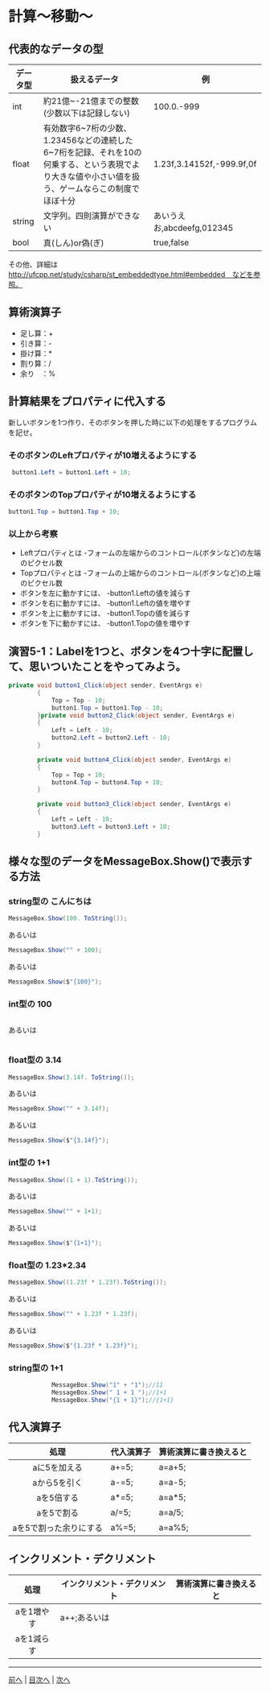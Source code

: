 # 計算～移動～

## 代表的なデータの型
|データ型|扱えるデータ|例|
|-------|-----------|--|
|int    |約21億~-21億までの整数(少数以下は記録しない)           |100.0.-999  |
|float  |有効数字6~7桁の少数、1.23456などの連続した6~7桁を記録、それを10の何乗する、という表現でより大きな値や小さい値を扱う、ゲームならこの制度でほぼ十分           |1.23f,3.14152f,-999.9f,0f  |
|string |文字列。四則演算ができない           |あいうえお,abcdeefg,012345  |
|bool   |真(しん)or偽(ぎ)           |true,false  |

その他、詳細は http://ufcpp.net/study/csharp/st_embeddedtype.html#embedded　などを参照。

## 算術演算子
- 足し算：+
- 引き算：-
- 掛け算：*
- 割り算：/
- 余り　：%

## 計算結果をプロパティに代入する
新しいボタンを1つ作り、そのボタンを押した時に以下の処理をするプログラムを記せ。

### そのボタンのLeftプロパティが10増えるようにする
```cs
 button1.Left = button1.Left + 10;
```

### そのボタンのTopプロパティが10増えるようにする
```cs
button1.Top = button1.Top + 10;
```

### 以上から考察
- Leftプロパティとは
  -フォームの左端からのコントロール(ボタンなど)の左端のピクセル数
- Topプロパティとは
  -フォームの上端からのコントロール(ボタンなど)の上端のピクセル数
- ボタンを左に動かすには、
  -button1.Leftの値を減らす
- ボタンを右に動かすには、
  -button1.Leftの値を増やす
- ボタンを上に動かすには、
  -button1.Topの値を減らす
- ボタンを下に動かすには、
  -button1.Topの値を増やす

## 演習5-1：Labelを1つと、ボタンを4つ十字に配置して、思いついたことをやってみよう。

```cs
private void button1_Click(object sender, EventArgs e)
        {
            Top = Top - 10;
            button1.Top = button1.Top - 10;
        }private void button2_Click(object sender, EventArgs e)
        {
            Left = Left - 10;
            button2.Left = button2.Left - 10;
        }

        private void button4_Click(object sender, EventArgs e)
        {
            Top = Top + 10;
            button4.Top = button4.Top + 10;
        }

        private void button3_Click(object sender, EventArgs e)
        {
            Left = Left - 10;
            button3.Left = button3.Left + 10;
        }
```

## 様々な型のデータをMessageBox.Show()で表示する方法
### string型の こんにちは
```cs
MessageBox.Show(100. ToString());
```
あるいは

```cs
MessageBox.Show("" + 100);
```
あるいは

```cs
MessageBox.Show($"{100}");
```
### int型の 100
```cs

```

あるいは

```cs
```

### float型の 3.14
```cs
MessageBox.Show(3.14f. ToString());
```

あるいは

```cs
MessageBox.Show("" + 3.14f);
```
あるいは

```cs
MessageBox.Show($"{3.14f}");
```
### int型の 1+1
```cs
MessageBox.Show((1 + 1).ToString());
```

あるいは

```cs
MessageBox.Show("" + 1+1);
```
あるいは

```cs
MessageBox.Show($"{1+1}");
```
### float型の 1.23*2.34
```cs
MessageBox.Show((1.23f * 1.23f).ToString());
```

あるいは

```cs
MessageBox.Show("" + 1.23f * 1.23f);
```
あるいは

```cs
MessageBox.Show($"{1.23f * 1.23f}");
```
### string型の 1+1
```cs
            MessageBox.Show("1" + "1");//11
            MessageBox.Show(" 1 + 1 ");//1+1
            MessageBox.Show("{1 + 1}");//{1+1}
```

## 代入演算子
|処理                   |代入演算子|算術演算に書き換えると|
|:---------------------:|---------|-------------------|
|aに5を加える            | a+=5;        |a=a+5;                   |
|aから5を引く           |a-=5;         |a=a-5;                   |
|aを5倍する             | a*=5;        |a=a*5;                   |
|aを5で割る             |a/=5;         |a=a/5;                   |
|aを5で割った余りにする   |a%=5;         |a=a%5;                   |

## インクリメント・デクリメント
|処理      |インクリメント・デクリメント|算術演算に書き換えると|
|:-------:|--------------------------|----------------------|
|aを1増やす|a++;あるいは                           |                   |		
|aを1減らす|	                      |                   |

---

[前へ](04.md) | [目次へ](README.md#%E7%9B%AE%E6%AC%A1) | [次へ](06.md)
